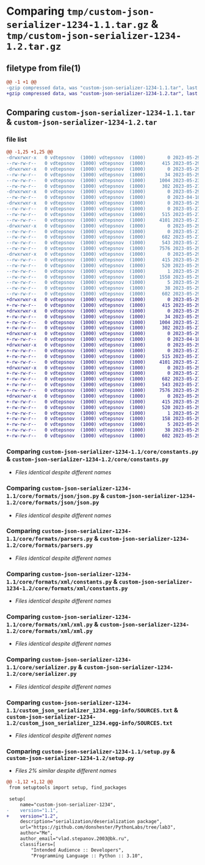 # Comparing `tmp/custom-json-serializer-1234-1.1.tar.gz` & `tmp/custom-json-serializer-1234-1.2.tar.gz`

## filetype from file(1)

```diff
@@ -1 +1 @@
-gzip compressed data, was "custom-json-serializer-1234-1.1.tar", last modified: Mon May 29 14:01:34 2023, max compression
+gzip compressed data, was "custom-json-serializer-1234-1.2.tar", last modified: Mon May 29 14:30:18 2023, max compression
```

## Comparing `custom-json-serializer-1234-1.1.tar` & `custom-json-serializer-1234-1.2.tar`

### file list

```diff
@@ -1,25 +1,25 @@
-drwxrwxr-x   0 vdtepsnov  (1000) vdtepsnov  (1000)        0 2023-05-29 14:01:34.790051 custom-json-serializer-1234-1.1/
--rw-rw-r--   0 vdtepsnov  (1000) vdtepsnov  (1000)      415 2023-05-29 14:01:34.790051 custom-json-serializer-1234-1.1/PKG-INFO
-drwxrwxr-x   0 vdtepsnov  (1000) vdtepsnov  (1000)        0 2023-05-29 14:01:34.790051 custom-json-serializer-1234-1.1/core/
--rw-rw-r--   0 vdtepsnov  (1000) vdtepsnov  (1000)       34 2023-05-29 13:37:10.000000 custom-json-serializer-1234-1.1/core/__init__.py
--rw-rw-r--   0 vdtepsnov  (1000) vdtepsnov  (1000)     1004 2023-05-23 20:56:03.000000 custom-json-serializer-1234-1.1/core/constants.py
--rw-rw-r--   0 vdtepsnov  (1000) vdtepsnov  (1000)      302 2023-05-27 12:00:33.000000 custom-json-serializer-1234-1.1/core/factory.py
-drwxrwxr-x   0 vdtepsnov  (1000) vdtepsnov  (1000)        0 2023-05-29 14:01:34.790051 custom-json-serializer-1234-1.1/core/formats/
--rw-rw-r--   0 vdtepsnov  (1000) vdtepsnov  (1000)        0 2023-04-10 21:22:27.000000 custom-json-serializer-1234-1.1/core/formats/__init__.py
-drwxrwxr-x   0 vdtepsnov  (1000) vdtepsnov  (1000)        0 2023-05-29 14:01:34.790051 custom-json-serializer-1234-1.1/core/formats/json/
--rw-rw-r--   0 vdtepsnov  (1000) vdtepsnov  (1000)        0 2023-05-27 11:57:10.000000 custom-json-serializer-1234-1.1/core/formats/json/__init__.py
--rw-rw-r--   0 vdtepsnov  (1000) vdtepsnov  (1000)      515 2023-05-27 11:57:29.000000 custom-json-serializer-1234-1.1/core/formats/json/json.py
--rw-rw-r--   0 vdtepsnov  (1000) vdtepsnov  (1000)     4101 2023-05-27 12:02:36.000000 custom-json-serializer-1234-1.1/core/formats/parsers.py
-drwxrwxr-x   0 vdtepsnov  (1000) vdtepsnov  (1000)        0 2023-05-29 14:01:34.790051 custom-json-serializer-1234-1.1/core/formats/xml/
--rw-rw-r--   0 vdtepsnov  (1000) vdtepsnov  (1000)        0 2023-05-27 11:55:53.000000 custom-json-serializer-1234-1.1/core/formats/xml/__init__.py
--rw-rw-r--   0 vdtepsnov  (1000) vdtepsnov  (1000)      682 2023-05-27 11:56:34.000000 custom-json-serializer-1234-1.1/core/formats/xml/constants.py
--rw-rw-r--   0 vdtepsnov  (1000) vdtepsnov  (1000)      543 2023-05-27 12:02:44.000000 custom-json-serializer-1234-1.1/core/formats/xml/xml.py
--rw-rw-r--   0 vdtepsnov  (1000) vdtepsnov  (1000)     7576 2023-05-29 11:01:17.000000 custom-json-serializer-1234-1.1/core/serializer.py
-drwxrwxr-x   0 vdtepsnov  (1000) vdtepsnov  (1000)        0 2023-05-29 14:01:34.790051 custom-json-serializer-1234-1.1/custom_json_serializer_1234.egg-info/
--rw-rw-r--   0 vdtepsnov  (1000) vdtepsnov  (1000)      415 2023-05-29 14:01:34.000000 custom-json-serializer-1234-1.1/custom_json_serializer_1234.egg-info/PKG-INFO
--rw-rw-r--   0 vdtepsnov  (1000) vdtepsnov  (1000)      520 2023-05-29 14:01:34.000000 custom-json-serializer-1234-1.1/custom_json_serializer_1234.egg-info/SOURCES.txt
--rw-rw-r--   0 vdtepsnov  (1000) vdtepsnov  (1000)        1 2023-05-29 14:01:34.000000 custom-json-serializer-1234-1.1/custom_json_serializer_1234.egg-info/dependency_links.txt
--rw-rw-r--   0 vdtepsnov  (1000) vdtepsnov  (1000)     1558 2023-05-29 14:01:34.000000 custom-json-serializer-1234-1.1/custom_json_serializer_1234.egg-info/requires.txt
--rw-rw-r--   0 vdtepsnov  (1000) vdtepsnov  (1000)        5 2023-05-29 14:01:34.000000 custom-json-serializer-1234-1.1/custom_json_serializer_1234.egg-info/top_level.txt
--rw-rw-r--   0 vdtepsnov  (1000) vdtepsnov  (1000)       38 2023-05-29 14:01:34.790051 custom-json-serializer-1234-1.1/setup.cfg
--rw-rw-r--   0 vdtepsnov  (1000) vdtepsnov  (1000)      602 2023-05-29 14:00:47.000000 custom-json-serializer-1234-1.1/setup.py
+drwxrwxr-x   0 vdtepsnov  (1000) vdtepsnov  (1000)        0 2023-05-29 14:30:18.915149 custom-json-serializer-1234-1.2/
+-rw-rw-r--   0 vdtepsnov  (1000) vdtepsnov  (1000)      415 2023-05-29 14:30:18.915149 custom-json-serializer-1234-1.2/PKG-INFO
+drwxrwxr-x   0 vdtepsnov  (1000) vdtepsnov  (1000)        0 2023-05-29 14:30:18.915149 custom-json-serializer-1234-1.2/core/
+-rw-rw-r--   0 vdtepsnov  (1000) vdtepsnov  (1000)       34 2023-05-29 13:37:10.000000 custom-json-serializer-1234-1.2/core/__init__.py
+-rw-rw-r--   0 vdtepsnov  (1000) vdtepsnov  (1000)     1004 2023-05-23 20:56:03.000000 custom-json-serializer-1234-1.2/core/constants.py
+-rw-rw-r--   0 vdtepsnov  (1000) vdtepsnov  (1000)      302 2023-05-27 12:00:33.000000 custom-json-serializer-1234-1.2/core/factory.py
+drwxrwxr-x   0 vdtepsnov  (1000) vdtepsnov  (1000)        0 2023-05-29 14:30:18.915149 custom-json-serializer-1234-1.2/core/formats/
+-rw-rw-r--   0 vdtepsnov  (1000) vdtepsnov  (1000)        0 2023-04-10 21:22:27.000000 custom-json-serializer-1234-1.2/core/formats/__init__.py
+drwxrwxr-x   0 vdtepsnov  (1000) vdtepsnov  (1000)        0 2023-05-29 14:30:18.915149 custom-json-serializer-1234-1.2/core/formats/json/
+-rw-rw-r--   0 vdtepsnov  (1000) vdtepsnov  (1000)        0 2023-05-27 11:57:10.000000 custom-json-serializer-1234-1.2/core/formats/json/__init__.py
+-rw-rw-r--   0 vdtepsnov  (1000) vdtepsnov  (1000)      515 2023-05-27 11:57:29.000000 custom-json-serializer-1234-1.2/core/formats/json/json.py
+-rw-rw-r--   0 vdtepsnov  (1000) vdtepsnov  (1000)     4101 2023-05-27 12:02:36.000000 custom-json-serializer-1234-1.2/core/formats/parsers.py
+drwxrwxr-x   0 vdtepsnov  (1000) vdtepsnov  (1000)        0 2023-05-29 14:30:18.915149 custom-json-serializer-1234-1.2/core/formats/xml/
+-rw-rw-r--   0 vdtepsnov  (1000) vdtepsnov  (1000)        0 2023-05-27 11:55:53.000000 custom-json-serializer-1234-1.2/core/formats/xml/__init__.py
+-rw-rw-r--   0 vdtepsnov  (1000) vdtepsnov  (1000)      682 2023-05-27 11:56:34.000000 custom-json-serializer-1234-1.2/core/formats/xml/constants.py
+-rw-rw-r--   0 vdtepsnov  (1000) vdtepsnov  (1000)      543 2023-05-27 12:02:44.000000 custom-json-serializer-1234-1.2/core/formats/xml/xml.py
+-rw-rw-r--   0 vdtepsnov  (1000) vdtepsnov  (1000)     7576 2023-05-29 11:01:17.000000 custom-json-serializer-1234-1.2/core/serializer.py
+drwxrwxr-x   0 vdtepsnov  (1000) vdtepsnov  (1000)        0 2023-05-29 14:30:18.915149 custom-json-serializer-1234-1.2/custom_json_serializer_1234.egg-info/
+-rw-rw-r--   0 vdtepsnov  (1000) vdtepsnov  (1000)      415 2023-05-29 14:30:18.000000 custom-json-serializer-1234-1.2/custom_json_serializer_1234.egg-info/PKG-INFO
+-rw-rw-r--   0 vdtepsnov  (1000) vdtepsnov  (1000)      520 2023-05-29 14:30:18.000000 custom-json-serializer-1234-1.2/custom_json_serializer_1234.egg-info/SOURCES.txt
+-rw-rw-r--   0 vdtepsnov  (1000) vdtepsnov  (1000)        1 2023-05-29 14:30:18.000000 custom-json-serializer-1234-1.2/custom_json_serializer_1234.egg-info/dependency_links.txt
+-rw-rw-r--   0 vdtepsnov  (1000) vdtepsnov  (1000)      158 2023-05-29 14:30:18.000000 custom-json-serializer-1234-1.2/custom_json_serializer_1234.egg-info/requires.txt
+-rw-rw-r--   0 vdtepsnov  (1000) vdtepsnov  (1000)        5 2023-05-29 14:30:18.000000 custom-json-serializer-1234-1.2/custom_json_serializer_1234.egg-info/top_level.txt
+-rw-rw-r--   0 vdtepsnov  (1000) vdtepsnov  (1000)       38 2023-05-29 14:30:18.915149 custom-json-serializer-1234-1.2/setup.cfg
+-rw-rw-r--   0 vdtepsnov  (1000) vdtepsnov  (1000)      602 2023-05-29 14:30:11.000000 custom-json-serializer-1234-1.2/setup.py
```

### Comparing `custom-json-serializer-1234-1.1/core/constants.py` & `custom-json-serializer-1234-1.2/core/constants.py`

 * *Files identical despite different names*

### Comparing `custom-json-serializer-1234-1.1/core/formats/json/json.py` & `custom-json-serializer-1234-1.2/core/formats/json/json.py`

 * *Files identical despite different names*

### Comparing `custom-json-serializer-1234-1.1/core/formats/parsers.py` & `custom-json-serializer-1234-1.2/core/formats/parsers.py`

 * *Files identical despite different names*

### Comparing `custom-json-serializer-1234-1.1/core/formats/xml/constants.py` & `custom-json-serializer-1234-1.2/core/formats/xml/constants.py`

 * *Files identical despite different names*

### Comparing `custom-json-serializer-1234-1.1/core/formats/xml/xml.py` & `custom-json-serializer-1234-1.2/core/formats/xml/xml.py`

 * *Files identical despite different names*

### Comparing `custom-json-serializer-1234-1.1/core/serializer.py` & `custom-json-serializer-1234-1.2/core/serializer.py`

 * *Files identical despite different names*

### Comparing `custom-json-serializer-1234-1.1/custom_json_serializer_1234.egg-info/SOURCES.txt` & `custom-json-serializer-1234-1.2/custom_json_serializer_1234.egg-info/SOURCES.txt`

 * *Files identical despite different names*

### Comparing `custom-json-serializer-1234-1.1/setup.py` & `custom-json-serializer-1234-1.2/setup.py`

 * *Files 2% similar despite different names*

```diff
@@ -1,12 +1,12 @@
 from setuptools import setup, find_packages
 
 setup(
     name="custom-json-serializer-1234",
-    version="1.1",
+    version="1.2",
     description="serialization/deserialization package",
     url="https://github.com/donshester/PythonLabs/tree/lab3",
     author="Me",
     author_email="vlad.stepanov.2003@bk.ru",
     classifiers=[
         "Intended Audience :: Developers",
         "Programming Language :: Python :: 3.10",
```


